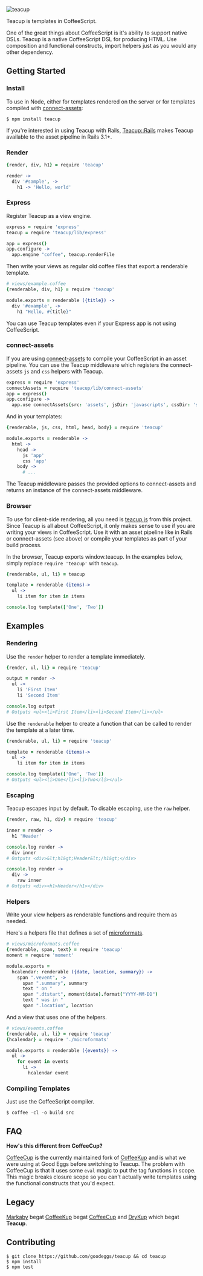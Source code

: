 ![teacup](https://raw.github.com/goodeggs/teacup/master/docs/teacup.jpg)

Teacup is templates in CoffeeScript.

One of the great things about CoffeeScript is it's ability to support native DSLs. Teacup is a native CoffeeScript DSL for producing HTML. Use composition and functional constructs, import helpers just as you would any other dependency.

Getting Started
---------------

### Install

To use in Node, either for templates rendered on the server or for templates compiled with
[connect-assets](https://github.com/TrevorBurnham/connect-assets):

    $ npm install teacup

If you're interested in using Teacup with Rails, [Teacup::Rails](https://github.com/goodeggs/teacup-rails) makes Teacup
available to the asset pipeline in Rails 3.1+.

### Render

``` coffee
{render, div, h1} = require 'teacup'

render ->
  div '#sample', ->
    h1 -> 'Hello, world'
```

### Express

Register Teacup as a view engine.

``` coffee
express = require 'express'
teacup = require 'teacup/lib/express'

app = express()
app.configure ->
  app.engine "coffee", teacup.renderFile
```

Then write your views as regular old coffee files that export a renderable template.

```coffee
# views/example.coffee
{renderable, div, h1} = require 'teacup'

module.exports = renderable ({title}) ->
  div '#example', ->
    h1 "Hello, #{title}"
```

You can use Teacup templates even if your Express app is not using CoffeeScript.

### connect-assets

If you are using [connect-assets](https://github.com/TrevorBurnham/connect-assets) to compile your CoffeeScript in
an asset pipeline. You can use the Teacup middleware which registers the connect-assets `js` and `css` helpers with Teacup.

```coffee
express = require 'express'
connectAssets = require 'teacup/lib/connect-assets'
app = express()
app.configure ->
  app.use connectAssets(src: 'assets', jsDir: 'javascripts', cssDir: 'stylesheets')
```

And in your templates:

```coffee
{renderable, js, css, html, head, body} = require 'teacup'

module.exports = renderable ->
  html ->
    head ->
      js 'app'
      css 'app'
    body ->
      # ...
```

The Teacup middleware passes the provided options to connect-assets and returns an instance of the connect-assets middleware.

### Browser

To use for client-side rendering, all you need is [teacup.js](https://raw.github.com/goodeggs/teacup/master/lib/teacup.js)
from this project. Since Teacup is all about CoffeeScript, it only makes sense to use if you are writing your
views in CoffeeScript. Use it with an asset pipeline like in Rails or connect-assets (see above) or compile your templates
as part of your build process.

In the browser, Teacup exports window.teacup. In the examples below, simply replace `require 'teacup'` with `teacup`.

```coffee
{renderable, ul, li} = teacup

template = renderable (items)->
  ul ->
    li item for item in items

console.log template(['One', 'Two'])
```

Examples
---------

### Rendering

Use the `render` helper to render a template immediately.

```coffee
{render, ul, li} = require 'teacup'

output = render ->
  ul ->
    li 'First Item'
    li 'Second Item'

console.log output
# Outputs <ul><li>First Item</li><li>Second Item</li></ul>
```

Use the `renderable` helper to create a function that can be called to render the template at a later time.

```coffee
{renderable, ul, li} = require 'teacup'

template = renderable (items)->
  ul ->
    li item for item in items

console.log template(['One', 'Two'])
# Outputs <ul><li>One</li><li>Two</li></ul>
```

### Escaping

Teacup escapes input by default. To disable escaping, use the `raw` helper.

```coffee
{render, raw, h1, div} = require 'teacup'

inner = render ->
  h1 'Header'

console.log render ->
  div inner
# Outputs <div>&lt;h1&gt;Header&lt;/h1&gt;</div>

console.log render ->
  div ->
    raw inner
# Outputs <div><h1>Header</h1></div>
```

### Helpers

Write your view helpers as renderable functions and require them as needed.

Here's a helpers file that defines a set of [microformats](http://microformats.org/wiki/hcalendar).

```coffee
# views/microformats.coffee
{renderable, span, text} = require 'teacup'
moment = require 'moment'

module.exports =
  hcalendar: renderable ({date, location, summary}) ->
    span ".vevent", ->
      span ".summary", summary
      text " on "
      span ".dtstart", moment(date).format("YYYY-MM-DD")
      text " was in "
      span ".location", location
```

And a view that uses one of the helpers.

```coffee
# views/events.coffee
{renderable, ul, li} = require 'teacup'
{hcalendar} = require './microformats'

module.exports = renderable ({events}) ->
  ul ->
    for event in events
      li ->
        hcalendar event
```

### Compiling Templates

Just use the CoffeeScript compiler.

```
$ coffee -cl -o build src
```

FAQ
----

**How's this different from CoffeeCup?**

[CoffeeCup](http://github.com/gradus/coffeecup) is the currently maintained fork of
[CoffeeKup](http://github.com/mauricemach/coffeekup) and is what we were using at Good Eggs before switching to Teacup.
The problem with CoffeeCup is that it uses some `eval` magic to put the tag functions in scope. This magic breaks
closure scope so you can't actually write templates using the functional constructs that you'd expect.

Legacy
-------

[Markaby](http://github.com/markaby/markaby) begat [CoffeeKup](http://github.com/mauricemach/coffeekup) begat
[CoffeeCup](http://github.com/gradus/coffeecup) and [DryKup](http://github.com/mark-hahn/drykup) which begat **Teacup**.

Contributing
-------------

```
$ git clone https://github.com/goodeggs/teacup && cd teacup
$ npm install
$ npm test
```

